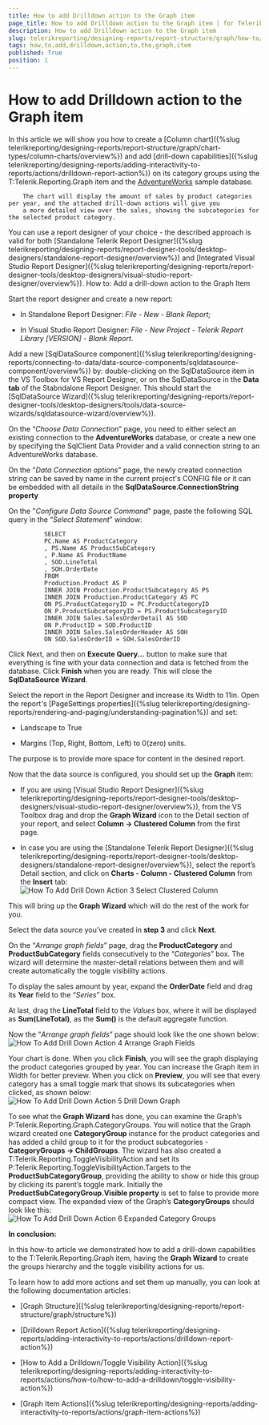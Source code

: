 ```yaml
---
title: How to add Drilldown action to the Graph item
page_title: How to add Drilldown action to the Graph item | for Telerik Reporting Documentation
description: How to add Drilldown action to the Graph item
slug: telerikreporting/designing-reports/report-structure/graph/how-to/how-to-add-drilldown-action-to-the-graph-item
tags: how,to,add,drilldown,action,to,the,graph,item
published: True
position: 1
---
```


# How to add Drilldown action to the Graph item



In this article we will show you how to create a [Column chart]({%slug telerikreporting/designing-reports/report-structure/graph/chart-types/column-charts/overview%})
        and add [drill-down capabilities]({%slug telerikreporting/designing-reports/adding-interactivity-to-reports/actions/drilldown-report-action%})
        on its category groups using the T:Telerik.Reporting.Graph item and the
        [AdventureWorks](http://msftdbprodsamples.codeplex.com/releases/view/55330)
        sample database.

        The chart will display the amount of sales by product categories per year, and the attached drill-down actions will give you
        a more detailed view over the sales, showing the subcategories for the selected product category.
      

You can use a report designer of your choice - the described approach is valid for both
        [Standalone Telerik Report Designer]({%slug telerikreporting/designing-reports/report-designer-tools/desktop-designers/standalone-report-designer/overview%})
        and
        [Integrated Visual Studio Report Designer]({%slug telerikreporting/designing-reports/report-designer-tools/desktop-designers/visual-studio-report-designer/overview%}).
      How to: Add a drill-down action to the Graph Item

Start the report designer and create a new report:
            

* In Standalone Report Designer: *File - New - Blank Report;*

* In Visual Studio Report Designer: *File - New Project - Telerik Report Library [VERSION] - Blank Report*.
                

Add a new [SqlDataSource component]({%slug telerikreporting/designing-reports/connecting-to-data/data-source-components/sqldatasource-component/overview%}) by:
              double-clicking on the SqlDataSource item in the VS Toolbox for VS Report Designer,
              or on the SqlDataSource in the __Data tab__ of the Stabndalone Report Designer.
              This should start the [SqlDataSource Wizard]({%slug telerikreporting/designing-reports/report-designer-tools/desktop-designers/tools/data-source-wizards/sqldatasource-wizard/overview%}).
            

On the “*Choose Data Connection*” page, you need to either select an existing connection to the
              __AdventureWorks__ database, or create a new one by specifying the SqlClient Data Provider and a valid
              connection string to an AdventureWorks database.
            

On the "*Data Connection options*" page, the newly created connection string can be saved by name in the current project's CONFIG file
              or it can be embedded with all details in the __SqlDataSource.ConnectionString property__

On the "*Configure Data Source Command*" page, paste the following SQL query in the “*Select Statement*” window:
            

	
              SELECT
              PC.Name AS ProductCategory
              , PS.Name AS ProductSubCategory
              , P.Name AS ProductName
              , SOD.LineTotal
              , SOH.OrderDate
              FROM
              Production.Product AS P
              INNER JOIN Production.ProductSubcategory AS PS
              INNER JOIN Production.ProductCategory AS PC
              ON PS.ProductCategoryID = PC.ProductCategoryID
              ON P.ProductSubcategoryID = PS.ProductSubcategoryID
              INNER JOIN Sales.SalesOrderDetail AS SOD
              ON P.ProductID = SOD.ProductID
              INNER JOIN Sales.SalesOrderHeader AS SOH
              ON SOD.SalesOrderID = SOH.SalesOrderID
            



Click Next, and then on __Execute Query...__ button to make sure that everything is fine with your data connection and data is fetched from
              the database. Click __Finish__ when you are ready. This will close the __SqlDataSource Wizard__.
            

Select the report in the Report Designer and increase its Width to 11in. Open the report's
              [PageSettings properties]({%slug telerikreporting/designing-reports/rendering-and-paging/understanding-pagination%}) and set:
            

* Landscape to True

* Margins (Top, Right, Bottom, Left) to 0(zero) units.

The purpose is to provide more space for content in the desined report.

Now that the data source is configured, you should set up the __Graph__ item:
            

* If you are using [Visual Studio Report Designer]({%slug telerikreporting/designing-reports/report-designer-tools/desktop-designers/visual-studio-report-designer/overview%}), from the VS Toolbox drag and drop
                  the __Graph Wizard__ icon to the Detail section of your report,
                  and select __Column -> Clustered Column__ from the first page.
                

* In case you are using the [Standalone Telerik Report Designer]({%slug telerikreporting/designing-reports/report-designer-tools/desktop-designers/standalone-report-designer/overview%}),
                  select the report’s Detail section, and click on __Charts - Column - Clustered Column__ from the __Insert__ tab:
                ![How To Add Drill Down Action 3 Select Clustered Column](images/Graph/HowToAddDrillDownAction/HowToAddDrillDownAction_3_SelectClusteredColumn.png)

This will bring up the __Graph Wizard__ which will do the rest of the work for you.
            

Select the data source you’ve created in __step 3__ and click __Next__.
            

On the “*Arrange graph fields*” page, drag the __ProductCategory__ and
              __ProductSubCategory__ fields consecutively to the “*Categories*” box.
              The wizard will determine the master-detail relations between them and will create automatically the toggle visibility actions.
            

To display the sales amount by year, expand the __OrderDate__ field and drag its __Year__ field
              to the “*Series*” box.
            

At last, drag the __LineTotal__ field to the *Values*
              box, where it will be displayed as __Sum(LineTotal)__, as the __Sum()__ is the default aggregate function.
            

Now the “*Arrange graph fields*” page should look like the one shown below:
            ![How To Add Drill Down Action 4 Arrange Graph Fields](images/Graph/HowToAddDrillDownAction/HowToAddDrillDownAction_4_ArrangeGraphFields.png)

Your chart is done. When you click __Finish__, you will see the graph displaying the product categories grouped by year.
              You can increase the Graph item in Width for better preview. When you click on __Preview__, you will see that every category
              has a small toggle mark that shows its subcategories when clicked, as shown below:
            ![How To Add Drill Down Action 5 Drill Down Graph](images/Graph/HowToAddDrillDownAction/HowToAddDrillDownAction_5_DrillDownGraph.png)

To see what the __Graph Wizard__ has done, you can examine the Graph’s
              P:Telerik.Reporting.Graph.CategoryGroups.
              You will notice that the Graph wizard created one __CategoryGroup__ instance for the product categories and has added
              a child group to it for the product subcategories - __CategoryGroups -> ChildGroups__. The wizard has also created a
              T:Telerik.Reporting.ToggleVisibilityAction
              and set its P:Telerik.Reporting.ToggleVisibilityAction.Targets
              to the __ProductSubCategoryGroup__, providing the ability to show or hide this group by clicking its parent’s toggle mark.
              Initially the __ProductSubCategoryGroup.Visible property__ is set to false to provide more compact view.
              The expanded view of the Graph’s __CategoryGroups__ should look like this:
            ![How To Add Drill Down Action 6 Expanded Category Groups](images/Graph/HowToAddDrillDownAction/HowToAddDrillDownAction_6_ExpandedCategoryGroups.png)

__In conclusion:__

In this how-to article we demonstrated how to add a drill-down capabilities to the T:Telerik.Reporting.Graph item,
            having the __Graph Wizard__ to create the groups hierarchy and the toggle visibility actions for us.
          

To learn how to add more actions and set them up manually, you can look at the following documentation articles:
          

* [Graph Structure]({%slug telerikreporting/designing-reports/report-structure/graph/structure%})

* [Drilldown Report Action]({%slug telerikreporting/designing-reports/adding-interactivity-to-reports/actions/drilldown-report-action%})

* [How to Add a Drilldown/Toggle Visibility Action]({%slug telerikreporting/designing-reports/adding-interactivity-to-reports/actions/how-to/how-to-add-a-drilldown/toggle-visibility-action%})

* [Graph Item Actions]({%slug telerikreporting/designing-reports/adding-interactivity-to-reports/actions/graph-item-actions%})
